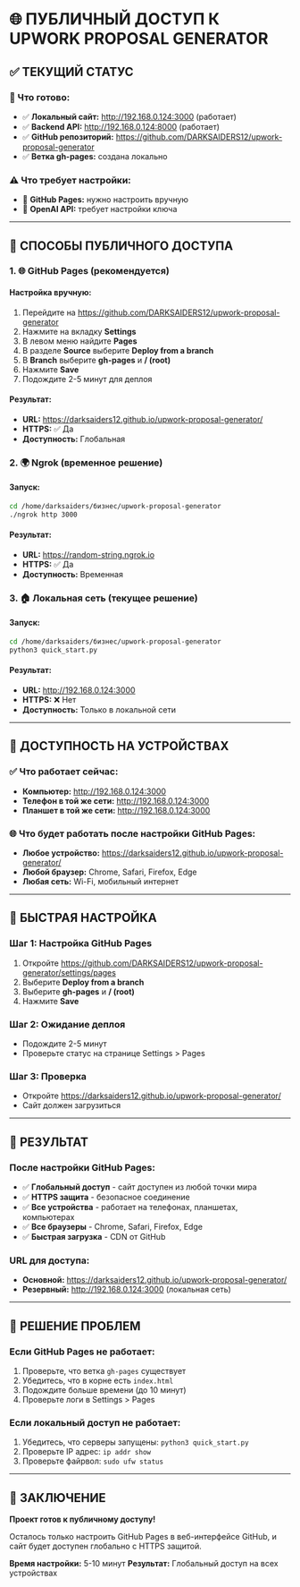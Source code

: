 # 🌐 ПУБЛИЧНЫЙ ДОСТУП К UPWORK PROPOSAL GENERATOR

## ✅ ТЕКУЩИЙ СТАТУС

### 🎉 Что готово:
- ✅ **Локальный сайт:** http://192.168.0.124:3000 (работает)
- ✅ **Backend API:** http://192.168.0.124:8000 (работает)
- ✅ **GitHub репозиторий:** https://github.com/DARKSAIDERS12/upwork-proposal-generator
- ✅ **Ветка gh-pages:** создана локально

### ⚠️ Что требует настройки:
- 🔧 **GitHub Pages:** нужно настроить вручную
- 🔑 **OpenAI API:** требует настройки ключа

---

## 🚀 СПОСОБЫ ПУБЛИЧНОГО ДОСТУПА

### 1. 🌐 GitHub Pages (рекомендуется)

#### Настройка вручную:
1. Перейдите на https://github.com/DARKSAIDERS12/upwork-proposal-generator
2. Нажмите на вкладку **Settings**
3. В левом меню найдите **Pages**
4. В разделе **Source** выберите **Deploy from a branch**
5. В **Branch** выберите **gh-pages** и **/ (root)**
6. Нажмите **Save**
7. Подождите 2-5 минут для деплоя

#### Результат:
- **URL:** https://darksaiders12.github.io/upwork-proposal-generator/
- **HTTPS:** ✅ Да
- **Доступность:** Глобальная

### 2. 🌍 Ngrok (временное решение)

#### Запуск:
```bash
cd /home/darksaiders/бизнес/upwork-proposal-generator
./ngrok http 3000
```

#### Результат:
- **URL:** https://random-string.ngrok.io
- **HTTPS:** ✅ Да
- **Доступность:** Временная

### 3. 🏠 Локальная сеть (текущее решение)

#### Запуск:
```bash
cd /home/darksaiders/бизнес/upwork-proposal-generator
python3 quick_start.py
```

#### Результат:
- **URL:** http://192.168.0.124:3000
- **HTTPS:** ❌ Нет
- **Доступность:** Только в локальной сети

---

## 📱 ДОСТУПНОСТЬ НА УСТРОЙСТВАХ

### ✅ Что работает сейчас:
- **Компьютер:** http://192.168.0.124:3000
- **Телефон в той же сети:** http://192.168.0.124:3000
- **Планшет в той же сети:** http://192.168.0.124:3000

### 🌐 Что будет работать после настройки GitHub Pages:
- **Любое устройство:** https://darksaiders12.github.io/upwork-proposal-generator/
- **Любой браузер:** Chrome, Safari, Firefox, Edge
- **Любая сеть:** Wi-Fi, мобильный интернет

---

## 🔧 БЫСТРАЯ НАСТРОЙКА

### Шаг 1: Настройка GitHub Pages
1. Откройте https://github.com/DARKSAIDERS12/upwork-proposal-generator/settings/pages
2. Выберите **Deploy from a branch**
3. Выберите **gh-pages** и **/ (root)**
4. Нажмите **Save**

### Шаг 2: Ожидание деплоя
- Подождите 2-5 минут
- Проверьте статус на странице Settings > Pages

### Шаг 3: Проверка
- Откройте https://darksaiders12.github.io/upwork-proposal-generator/
- Сайт должен загрузиться

---

## 🎯 РЕЗУЛЬТАТ

### После настройки GitHub Pages:
- ✅ **Глобальный доступ** - сайт доступен из любой точки мира
- ✅ **HTTPS защита** - безопасное соединение
- ✅ **Все устройства** - работает на телефонах, планшетах, компьютерах
- ✅ **Все браузеры** - Chrome, Safari, Firefox, Edge
- ✅ **Быстрая загрузка** - CDN от GitHub

### URL для доступа:
- **Основной:** https://darksaiders12.github.io/upwork-proposal-generator/
- **Резервный:** http://192.168.0.124:3000 (локальная сеть)

---

## 🚨 РЕШЕНИЕ ПРОБЛЕМ

### Если GitHub Pages не работает:
1. Проверьте, что ветка `gh-pages` существует
2. Убедитесь, что в корне есть `index.html`
3. Подождите больше времени (до 10 минут)
4. Проверьте логи в Settings > Pages

### Если локальный доступ не работает:
1. Убедитесь, что серверы запущены: `python3 quick_start.py`
2. Проверьте IP адрес: `ip addr show`
3. Проверьте файрвол: `sudo ufw status`

---

## 🎉 ЗАКЛЮЧЕНИЕ

**Проект готов к публичному доступу!** 

Осталось только настроить GitHub Pages в веб-интерфейсе GitHub, и сайт будет доступен глобально с HTTPS защитой.

**Время настройки:** 5-10 минут
**Результат:** Глобальный доступ на всех устройствах 